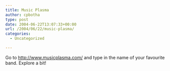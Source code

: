 ```yaml
---
title: Music Plasma
author: cpbotha
type: post
date: 2004-06-22T13:07:33+00:00
url: /2004/06/22/music-plasma/
categories:
  - Uncategorized

---
```

Go to <http://www.musicplasma.com/> and type in the name of your favourite band. Explore a bit!